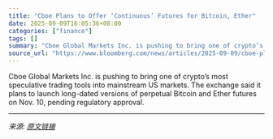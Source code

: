 ```yaml
---
title: "Cboe Plans to Offer ‘Continuous’ Futures for Bitcoin, Ether"
date: 2025-09-09T16:05:36+08:00
categories: ["finance"]
tags: []
summary: "Cboe Global Markets Inc. is pushing to bring one of crypto’s most speculative trading tools into mainstream US markets. The exchange said it plans to launch long-dated versions of perpetual Bitcoin an"
source_url: "https://www.bloomberg.com/news/articles/2025-09-09/cboe-plans-to-offer-continuous-futures-for-bitcoin-and-ether"
---
```


Cboe Global Markets Inc. is pushing to bring one of crypto’s most speculative trading tools into mainstream US markets. The exchange said it plans to launch long-dated versions of perpetual Bitcoin and Ether futures on Nov. 10, pending regulatory approval.

---

*来源: [原文链接](https://www.bloomberg.com/news/articles/2025-09-09/cboe-plans-to-offer-continuous-futures-for-bitcoin-and-ether)*

